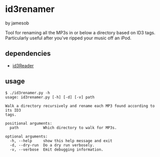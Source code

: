 # id3renamer
by jamesob

Tool for renaming all the MP3s in or below a directory based on ID3 tags.
Particularly useful after you've ripped your music off an iPod.

## dependencies

  - [id3Reader](http://nedbatchelder.com/code/modules/id3reader.html)

## usage

    $ ./id3renamer.py -h
    usage: id3renamer.py [-h] [-d] [-v] path

    Walk a directory recursively and rename each MP3 found according to its ID3
    tags.

    positional arguments:
      path           Which directory to walk for MP3s.

    optional arguments:
      -h, --help     show this help message and exit
      -d, --dry-run  Do a dry run verbosely.
      -v, --verbose  Emit debugging information.



